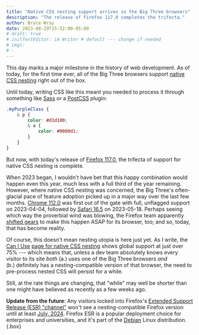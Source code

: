 ```yaml
---
title: "Native CSS nesting support arrives in the Big Three browsers"
description: "The release of Firefox 117.0 completes the trifecta."
author: Bryce Wray
date: 2023-08-29T15:52:00-05:00
# draft: true
# initTextEditor: iA Writer # default --- change if needed
# imgs:
# -
---
```


This day marks a major milestone in the history of web development. As of today, for the first time ever, all of the Big Three browsers support [native CSS nesting](https://drafts.csswg.org/css-nesting/) right out of the box.

<!--more-->

Until today, writing CSS like this meant you needed to process it through something like [Sass](https://sass-lang.com) or a [PostCSS](https://postcss.org) plugin:

```css
.myPurpleClass {
	& p {
		color: #d1d100;
		& a {
			color: #0000d1;
		}
	}
}
```

But now, with today's release of [Firefox 117.0](https://www.mozilla.org/en-US/firefox/117.0/releasenotes/), the trifecta of support for native CSS nesting is complete.

When 2023 began, I wouldn't have bet that this happy combination would happen even this year, much less with a full third of the year remaining. However, where native CSS nesting was concerned, the Big Three's often-glacial pace of feature adoption picked up in a major way over the last few months. [Chrome 112.0](https://chromereleases.googleblog.com/2023/04/stable-channel-update-for-desktop.html) was first out of the gate with full, unflagged support on <span class="nobrk">2023-04-04</span>, followed by [Safari 16.5](https://developer.apple.com/documentation/safari-release-notes/safari-16_5-release-notes) on <span class="nobrk">2023-05-18</span>. Perhaps seeing which way the proverbial wind was blowing, the Firefox team apparently [shifted gears](https://bugzilla.mozilla.org/show_bug.cgi?id=1648037) to make this happen ASAP for its browser, too; and so, today, that has become reality.

Of course, this doesn't mean nesting utopia is here just yet. As I write, the [Can I Use](https://caniuse.com) [page for native CSS nesting](https://caniuse.com/?search=css-nesting) shows global support at just over 75% --- which means that, unless a dev team absolutely knows every visitor to its site *both* (a.) uses one of the Big Three browsers *and* (b.) definitely has a nesting-compatible version of that browser, the need to pre-process nested CSS will persist for a while.

Still, at the rate things are changing, that "while" may well be shorter than one might have believed as recently as a few weeks ago.

**Update from the future**: Any visitors locked into Firefox's [Extended Support Release (ESR) "channel"](https://www.mozilla.org/en-US/firefox/enterprise/) won't see a nesting-compatible Firefox version until at least [July, 2024](https://whattrainisitnow.com/release/?version=esr). Firefox ESR is a popular deployment choice for enterprises and universities, and it's part of the [Debian](https://debian.org/) Linux distribution.
{.box}
